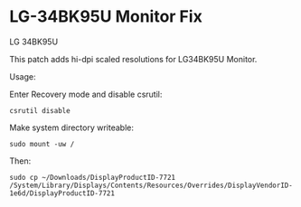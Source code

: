 # LG-34BK95U Monitor Fix
LG 34BK95U

This patch adds hi-dpi scaled resolutions for LG34BK95U Monitor. 

Usage:

Enter Recovery mode and disable csrutil:

```
csrutil disable
```

Make system directory writeable:

```
sudo mount -uw /
```

Then:

```
sudo cp ~/Downloads/DisplayProductID-7721 /System/Library/Displays/Contents/Resources/Overrides/DisplayVendorID-1e6d/DisplayProductID-7721

```
